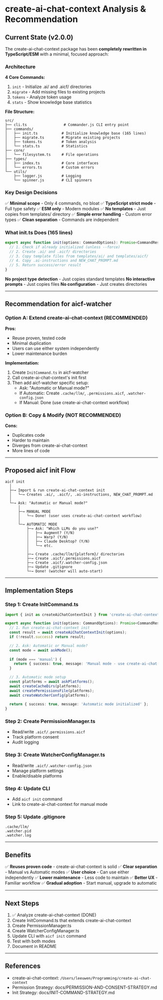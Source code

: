 # create-ai-chat-context Analysis & Recommendation

## Current State (v2.0.0)

The create-ai-chat-context package has been **completely rewritten in TypeScript/ESM** with a minimal, focused approach:

### Architecture

**4 Core Commands:**
1. `init` - Initialize .ai/ and .aicf/ directories
2. `migrate` - Add missing files to existing projects
3. `tokens` - Analyze token usage
4. `stats` - Show knowledge base statistics

**File Structure:**
```
src/
├── cli.ts                 # Commander.js CLI entry point
├── commands/
│   ├── init.ts           # Initialize knowledge base (165 lines)
│   ├── migrate.ts        # Migrate existing projects
│   ├── tokens.ts         # Token analysis
│   └── stats.ts          # Statistics
├── core/
│   └── filesystem.ts     # File operations
├── types/
│   ├── index.ts          # Core interfaces
│   └── errors.ts         # Custom errors
└── utils/
    ├── logger.js         # Logging
    └── spinner.js        # CLI spinners
```

### Key Design Decisions

✅ **Minimal scope** - Only 4 commands, no bloat
✅ **TypeScript strict mode** - Full type safety
✅ **ESM only** - Modern modules
✅ **No templates** - Just copies from templates/ directory
✅ **Simple error handling** - Custom error types
✅ **Clean separation** - Commands are independent

### What init.ts Does (165 lines)

```typescript
export async function init(options: CommandOptions): Promise<CommandResult> {
  // 1. Check if already initialized (unless --force)
  // 2. Create .ai/ and .aicf/ directories
  // 3. Copy template files from templates/ai/ and templates/aicf/
  // 4. Copy .ai-instructions and NEW_CHAT_PROMPT.md
  // 5. Return success/error result
}
```

**No project type detection** - Just copies standard templates
**No interactive prompts** - Just copies files
**No configuration** - Just creates directories

---

## Recommendation for aicf-watcher

### Option A: Extend create-ai-chat-context (RECOMMENDED)

**Pros:**
- Reuse proven, tested code
- Minimal duplication
- Users can use either system independently
- Lower maintenance burden

**Implementation:**
1. Create `InitCommand.ts` in aicf-watcher
2. Call create-ai-chat-context's init first
3. Then add aicf-watcher specific setup:
   - Ask: "Automatic or Manual mode?"
   - If Automatic: Create `.cache/llm/`, `.permissions.aicf`, `.watcher-config.json`
   - If Manual: Done (use create-ai-chat-context workflow)

### Option B: Copy & Modify (NOT RECOMMENDED)

**Cons:**
- Duplicates code
- Harder to maintain
- Diverges from create-ai-chat-context
- More lines of code

---

## Proposed aicf init Flow

```
aicf init
  │
  ├─→ Import & run create-ai-chat-context init
  │   └─→ Creates .ai/, .aicf/, .ai-instructions, NEW_CHAT_PROMPT.md
  │
  └─→ Ask: "Automatic or Manual mode?"
      │
      ├─→ MANUAL MODE
      │   └─→ Done! (user uses create-ai-chat-context workflow)
      │
      └─→ AUTOMATIC MODE
          ├─→ Ask: "Which LLMs do you use?"
          │   ├─→ Augment? (Y/N)
          │   ├─→ Warp? (Y/N)
          │   ├─→ Claude Desktop? (Y/N)
          │   └─→ etc.
          │
          ├─→ Create .cache/llm/{platform}/ directories
          ├─→ Create .aicf/.permissions.aicf
          ├─→ Create .aicf/.watcher-config.json
          ├─→ Update .gitignore
          └─→ Done! (watcher will auto-start)
```

---

## Implementation Steps

### Step 1: Create InitCommand.ts

```typescript
import { init as createAiChatContextInit } from 'create-ai-chat-context';

export async function init(options: CommandOptions): Promise<CommandResult> {
  // 1. Run create-ai-chat-context init
  const result = await createAiChatContextInit(options);
  if (!result.success) return result;

  // 2. Ask: Automatic or Manual mode?
  const mode = await askMode();
  
  if (mode === 'manual') {
    return { success: true, message: 'Manual mode - use create-ai-chat-context workflow' };
  }

  // 3. Automatic mode setup
  const platforms = await askPlatforms();
  await createCacheDirs(platforms);
  await createPermissionsFile(platforms);
  await createWatcherConfig(platforms);
  
  return { success: true, message: 'Automatic mode initialized' };
}
```

### Step 2: Create PermissionManager.ts

- Read/write `.aicf/.permissions.aicf`
- Track platform consent
- Audit logging

### Step 3: Create WatcherConfigManager.ts

- Read/write `.aicf/.watcher-config.json`
- Manage platform settings
- Enable/disable platforms

### Step 4: Update CLI

- Add `aicf init` command
- Link to create-ai-chat-context for manual mode

### Step 5: Update .gitignore

```
.cache/llm/
.watcher.pid
.watcher.log
```

---

## Benefits

✅ **Reuses proven code** - create-ai-chat-context is solid
✅ **Clear separation** - Manual vs Automatic modes
✅ **User choice** - Can use either independently
✅ **Lower maintenance** - Less code to maintain
✅ **Better UX** - Familiar workflow
✅ **Gradual adoption** - Start manual, upgrade to automatic

---

## Next Steps

1. ✅ Analyze create-ai-chat-context (DONE)
2. Create InitCommand.ts that extends create-ai-chat-context
3. Create PermissionManager.ts
4. Create WatcherConfigManager.ts
5. Update CLI with `aicf init` command
6. Test with both modes
7. Document in README

---

## References

- create-ai-chat-context: `/Users/leeuwen/Programming/create-ai-chat-context`
- Permission Strategy: docs/PERMISSION-AND-CONSENT-STRATEGY.md
- Init Strategy: docs/INIT-COMMAND-STRATEGY.md

